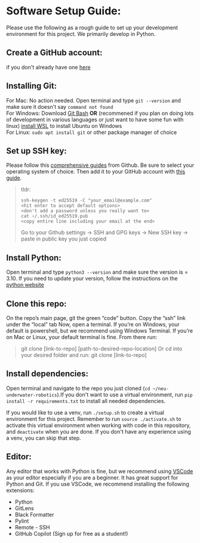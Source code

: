 # Software Setup Guide:
Please use the following as a rough guide to set up your development environment for this project. We primarily develop in Python.

## Create a GitHub account:
if you don't already have one [here](https://github.com/signup)

## Installing Git:
For Mac: No action needed. Open terminal and type `git --version` and make sure it doesn't say `command not found`\
For Windows: Download [Git Bash](https://git-scm.com/downloads) **OR** (recommened if you plan on doing lots of development in various languages or just want to have some fun with linux) [install WSL](https://learn.microsoft.com/en-us/windows/wsl/install) to install Ubuntu on Windows\
For Linux: `sudo apt install git` or other package manager of choice

## Set up SSH key:
Please follow this [comprehensive guides](https://docs.github.com/en/authentication/connecting-to-github-with-ssh/generating-a-new-ssh-key-and-adding-it-to-the-ssh-agent) from Github. Be sure to select your operating system of choice. Then add it to your GitHub account with [this guide](https://docs.github.com/en/authentication/connecting-to-github-with-ssh/adding-a-new-ssh-key-to-your-github-account?tool=webui).
> tldr: 
>```
>ssh-keygen -t ed25519 -C "your_email@example.com"
><hit enter to accept default options>
><don't add a password unless you really want to>
>cat ~/.ssh/id_ed25519.pub
><copy entire line including your email at the end>
>```
>Go to your Github settings -> SSH and GPG keys -> New SSH key -> paste in public key you just copied

## Install Python:
Open terminal and type `python3 --version` and make sure the version is = 3.10. If you need to update your version, follow the instructions on the [python website](https://wiki.python.org/moin/BeginnersGuide/Download) 

## Clone this repo:
On the repo’s main page, git the green “code” button.
Copy the “ssh” link under the “local” tab
Now, open a terminal. If you’re on Windows, your default is powershell, but we recommend using Windows Terminal. If you’re on Mac or Linux, your default terminal is fine.
From there run:
>git clone [link-to-repo] [path-to-desired-repo-location] 
Or cd into your desired folder and run:
>git clone [link-to-repo]

## Install dependencies:
Open terminal and navigate to the repo you just cloned (`cd ~/neu-underwater-robotics`).If you don't want to use a virtual environment, run `pip install -r requirements.txt` to install all needed dependencies. 

If you would like to use a venv, run `./setup.sh` to create a virtual environment for this project. Remember to run `source ./activate.sh` to activate this virtual environment when working with code in this repository, and `deactivate` when you are done. If you don't have any experience using a venv, you can skip that step. 

## Editor:
Any editor that works with Python is fine, but we recommend using [VSCode](https://code.visualstudio.com/download) as your editor especially if you are a beginner. It has great support for Python and Git. If you use VSCode, we recommend installing the following extensions:
- Python
- GitLens
- Black Formatter
- Pylint
- Remote - SSH
- GitHub Copilot (Sign up for free as a student!)